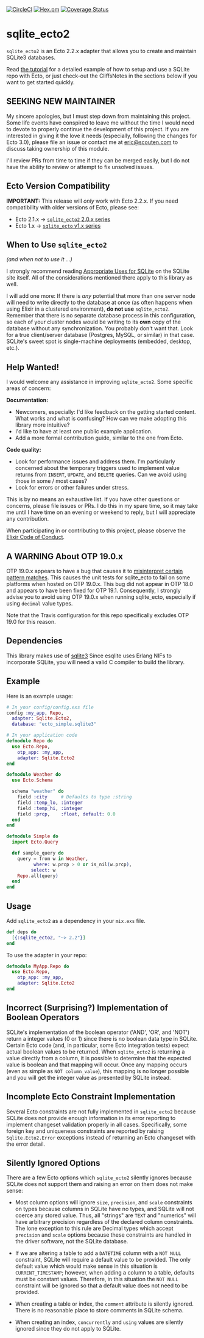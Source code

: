 [![CircleCI](https://circleci.com/gh/Sqlite-Ecto/sqlite_ecto2.svg?style=svg)](https://circleci.com/gh/Sqlite-Ecto/sqlite_ecto2)
[![Hex.pm](https://img.shields.io/hexpm/v/sqlite_ecto2.svg)](https://hex.pm/packages/sqlite_ecto2)
[![Coverage Status](https://coveralls.io/repos/github/Sqlite-Ecto/sqlite_ecto2/badge.svg?branch=master)](https://coveralls.io/github/Sqlite-Ecto/sqlite_ecto2?branch=master)

# sqlite_ecto2

`sqlite_ecto2` is an Ecto 2.2.x adapter that allows you to create and maintain SQLite3 databases.

Read [the tutorial](./docs/tutorial.md) for a detailed example of how to setup and use a SQLite repo with Ecto, or just check-out the CliffsNotes in the sections below if you want to get started quickly.


## SEEKING NEW MAINTAINER

My sincere apologies, but I must step down from maintaining this project. Some life events have conspired to leave me without the time I would need to devote to properly continue the development of this project. If you are interested in giving it the love it needs (especially, following the changes for Ecto 3.0), please file an issue or contact me at <eric@scouten.com> to discuss taking ownership of this module.

I'll review PRs from time to time if they can be merged easily, but I do not have the ability to review or attempt to fix unsolved issues.


## Ecto Version Compatibility

**IMPORTANT:** This release will _only_ work with Ecto 2.2.x. If you need compatibility with older versions of Ecto, please see:

* Ecto 2.1.x -> [`sqlite_ecto2` 2.0.x series](https://github.com/Sqlite-Ecto/sqlite_ecto2/tree/v2.0)
* Ecto 1.x -> [`sqlite_ecto` v1.x series](https://github.com/jazzyb/sqlite_ecto)


## When to Use `sqlite_ecto2`

*(and when not to use it ...)*

I strongly recommend reading [Appropriate Uses for SQLite](https://sqlite.org/whentouse.html) on the SQLite site itself. All of the considerations mentioned there apply to this library as well.

I will add one more: If there is *any* potential that more than one server node will need to write directly to the database at once (as often happens when using Elixir in a clustered environment), **do not use** `sqlite_ecto2`. Remember that there is no separate database process in this configuration, so each of your cluster nodes would be writing to its **own** copy of the database without any synchronization. You probably don't want that. Look for a true client/server database (Postgres, MySQL, or similar) in that case. SQLite's sweet spot is single-machine deployments (embedded, desktop, etc.).


## Help Wanted!

I would welcome any assistance in improving `sqlite_ecto2`. Some specific areas of concern:

**Documentation:**

* Newcomers, especially: I'd like feedback on the getting started content. What works and what is confusing? How can we make adopting this library more intuitive?
* I'd like to have at least one public example application.
* Add a more formal contribution guide, similar to the one from Ecto.

**Code quality:**

* Look for performance issues and address them. I'm particularly concerned about the temporary triggers used to implement value returns from `INSERT`, `UPDATE`, and `DELETE` queries. Can we avoid using those in some / most cases?
* Look for errors or other failures under stress.

This is by no means an exhaustive list. If you have other questions or concerns, please file issues or PRs. I do this in my spare time, so it may take me until I have time on an evening or weekend to reply, but I will appreciate any contribution.

When participating in or contributing to this project, please observe the [Elixir Code of Conduct](https://github.com/elixir-lang/elixir/blob/master/CODE_OF_CONDUCT.md).


## A WARNING About OTP 19.0.x

OTP 19.0.x appears to have a bug that causes it to [misinterpret certain pattern matches](https://github.com/elixir-lang/elixir/issues/5586). This causes the unit tests for sqlite_ecto to fail on some platforms when hosted on OTP 19.0.x. This bug did not appear in OTP 18.0 and appears to have been fixed for OTP 19.1. Consequently, I strongly advise you to avoid using OTP 19.0.x when running sqlite_ecto, especially if using `decimal` value types.

Note that the Travis configuration for this repo specifically excludes OTP 19.0 for this reason.

## Dependencies

This library makes use of [sqlite3](https://github.com/Sqlite-Ecto/sqlitex)
Since esqlite uses Erlang NIFs to incorporate SQLite, you will need a valid C compiler to build the library.

## Example

Here is an example usage:

```elixir
# In your config/config.exs file
config :my_app, Repo,
  adapter: Sqlite.Ecto2,
  database: "ecto_simple.sqlite3"

# In your application code
defmodule Repo do
  use Ecto.Repo,
    otp_app: :my_app,
    adapter: Sqlite.Ecto2
end

defmodule Weather do
  use Ecto.Schema

  schema "weather" do
    field :city     # Defaults to type :string
    field :temp_lo, :integer
    field :temp_hi, :integer
    field :prcp,    :float, default: 0.0
  end
end

defmodule Simple do
  import Ecto.Query

  def sample_query do
    query = from w in Weather,
          where: w.prcp > 0 or is_nil(w.prcp),
         select: w
    Repo.all(query)
  end
end
```

## Usage

Add `sqlite_ecto2` as a dependency in your `mix.exs` file.

```elixir
def deps do
  [{:sqlite_ecto2, "~> 2.2"}]
end
```

To use the adapter in your repo:

```elixir
defmodule MyApp.Repo do
  use Ecto.Repo,
    otp_app: :my_app,
    adapter: Sqlite.Ecto2
end
```

## Incorrect (Surprising?) Implementation of Boolean Operators

SQLite's implementation of the boolean operator ('AND', 'OR', and 'NOT') return a integer values (0 or 1) since there is no boolean data type in SQLite. Certain Ecto code (and, in particular, some Ecto integration tests) expect actual boolean values to be returned. When `sqlite_ecto2` is returning a value directly from a column, it is possible to determine that the expected value is boolean and that mapping will occur. Once any mapping occurs (even as simple as `NOT column_value`), this mapping is no longer possible and you will get the integer value as presented by SQLite instead.

## Incomplete Ecto Constraint Implementation

Several Ecto constraints are not fully implemented in `sqlite_ecto2` because SQLite does not provide enough information in its error reporting to implement changeset validation properly in all cases. Specifically, some foreign key and uniqueness constraints are reported by raising `Sqlite.Ecto2.Error` exceptions instead of returning an Ecto changeset with the error detail.

## Silently Ignored Options

There are a few Ecto options which `sqlite_ecto2` silently ignores because SQLite does not support them and raising an error on them does not make sense:

* Most column options will ignore `size`, `precision`, and `scale` constraints on types because columns in SQLite have no types, and SQLite will not coerce any stored value. Thus, all "strings" are `TEXT` and "numerics" will have arbitrary precision regardless of the declared column constraints. The lone exception to this rule are Decimal types which accept `precision` and `scale` options because these constraints are handled in the driver software, not the SQLite database.

* If we are altering a table to add a `DATETIME` column with a `NOT NULL` constraint, SQLite will require a default value to be provided. The only default value which would make sense in this situation is `CURRENT_TIMESTAMP`; however, when adding a column to a table, defaults must be constant values. Therefore, in this situation the `NOT NULL` constraint will be ignored so that a default value does not need to be provided.

* When creating a table or index, the `comment` attribute is silently ignored. There is no reasonable place to store comments in SQLite schema.

* When creating an index, `concurrently` and `using` values are silently ignored since they do not apply to SQLite.
